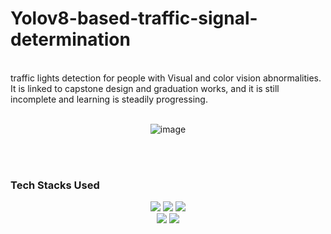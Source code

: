# Yolov8-based-traffic-signal-determination
</br> 
traffic lights detection for people with Visual and color vision abnormalities. </br>
It is linked to capstone design and graduation works, and it is still incomplete and learning is steadily progressing.
</br></br>
<div align="center">
  
![image](https://github.com/Bad-day/Yolov8-based-traffic-signal-determination/assets/75732202/feac3640-afdc-4e66-9155-bcd0ea95de75)
</div>
</br></br>


### Tech Stacks Used

<div align="center">
<img src="https://img.shields.io/badge/Python-3776AB?style=flat&logo=python&logoColor=white" />
<img src="https://img.shields.io/badge/Yolov8-00FFFF?style=flat&logo=yolo&logoColor=white" />
<img src="https://img.shields.io/badge/Pytorch-EE4C2C?style=flat&logo=pytorch&logoColor=white" />
</br>
<img src="https://img.shields.io/badge/VSCode-007ACC?style=flat&logo=visualstudiocode&logoColor=white" />
<img src="https://img.shields.io/badge/anaconda-44A833?style=flat&logo=anaconda&logoColor=white" />
</div>
